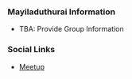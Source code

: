 ### Mayiladuthurai Information

* TBA: Provide Group Information

### Social Links

* [Meetup](https://www.meetup.com/owasp-mayiladuthurai-meetup-group/)


